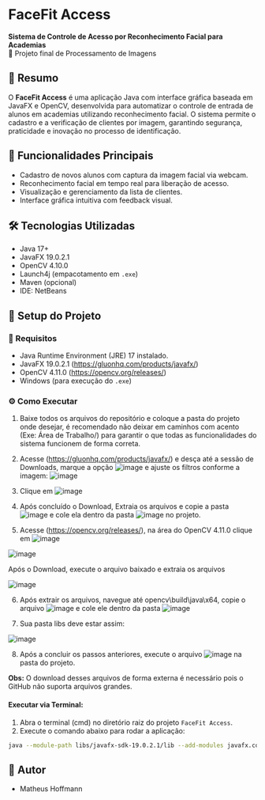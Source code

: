 # FaceFit Access

**Sistema de Controle de Acesso por Reconhecimento Facial para Academias**  
🚀 Projeto final de Processamento de Imagens

## 🧠 Resumo

O **FaceFit Access** é uma aplicação Java com interface gráfica baseada em JavaFX e OpenCV, desenvolvida para automatizar o controle de entrada de alunos em academias utilizando reconhecimento facial. O sistema permite o cadastro e a verificação de clientes por imagem, garantindo segurança, praticidade e inovação no processo de identificação.

## 📸 Funcionalidades Principais

- Cadastro de novos alunos com captura da imagem facial via webcam.
- Reconhecimento facial em tempo real para liberação de acesso.
- Visualização e gerenciamento da lista de clientes.
- Interface gráfica intuitiva com feedback visual.

## 🛠️ Tecnologias Utilizadas

- Java 17+
- JavaFX 19.0.2.1
- OpenCV 4.10.0
- Launch4j (empacotamento em `.exe`)
- Maven (opcional)
- IDE: NetBeans

## 🧩 Setup do Projeto

### 🔧 Requisitos

- Java Runtime Environment (JRE) 17 instalado.
- JavaFX 19.0.2.1 (https://gluonhq.com/products/javafx/)
- OpenCV 4.11.0 (https://opencv.org/releases/)
- Windows (para execução do `.exe`)

### ⚙️ Como Executar

1. Baixe todos os arquivos do repositório e coloque a pasta do projeto onde desejar, é recomendado não deixar em caminhos com acento (Exe: Área de Trabalho/) para garantir o que todas as funcionalidades do sistema funcionem de forma correta.

2. Acesse (https://gluonhq.com/products/javafx/) e desça até a sessão de Downloads, marque a opção ![image](https://github.com/user-attachments/assets/e79e2998-d298-422f-88bb-0b6c9b493196)
 e ajuste os filtros conforme a imagem:
![image](https://github.com/user-attachments/assets/e641c98a-9d51-45ae-b4c4-2dd442251256)

3. Clique em ![image](https://github.com/user-attachments/assets/f4337a30-9c92-451b-91a5-82c1542e6719)

4. Após concluído o Download, Extraia os arquivos e copie a pasta ![image](https://github.com/user-attachments/assets/b1bbe18a-9618-4b8a-92c7-87b711bc0eb0) e cole ela dentro da pasta ![image](https://github.com/user-attachments/assets/651b82ef-de9d-49e4-b7a8-37764b937a1d) no projeto.

5. Acesse (https://opencv.org/releases/), na área do OpenCV 4.11.0 clique em ![image](https://github.com/user-attachments/assets/0b4239ab-8b5b-4989-a681-09892be2f31b)


![image](https://github.com/user-attachments/assets/1d9de16a-b2aa-42f7-bc7d-ba142f8325dc)


Após o Download, execute o arquivo baixado e extraia os arquivos

![image](https://github.com/user-attachments/assets/9e4fa971-6f96-426e-8d24-8e1b9327a6e9)

6. Após extrair os arquivos, navegue até opencv\build\java\x64, copie o arquivo ![image](https://github.com/user-attachments/assets/55becf57-833d-4061-beb3-476e92ddea71)
 e cole ele dentro da pasta ![image](https://github.com/user-attachments/assets/68449321-578c-4d0f-9e20-45f40e768a42)

7. Sua pasta libs deve estar assim:

![image](https://github.com/user-attachments/assets/2ace6faa-373c-4d43-bf45-a018057c7410)


8. Após a concluir os passos anteriores, execute o arquivo ![image](https://github.com/user-attachments/assets/ad91470c-6b61-4bda-a489-ebf8480afb93) na pasta do projeto.

**Obs:** O download desses arquivos de forma externa é necessário pois o GitHub não suporta arquivos grandes.


#### Executar via Terminal:

1. Abra o terminal (cmd) no diretório raiz do projeto `FaceFit Access`.
2. Execute o comando abaixo para rodar a aplicação:

```bash
java --module-path libs/javafx-sdk-19.0.2.1/lib --add-modules javafx.controls,javafx.fxml,javafx.swing -cp "build\classes;libs\opencv-4110.jar" projetofinal.ProjetoFinal
```

## 👨 Autor
- Matheus Hoffmann

